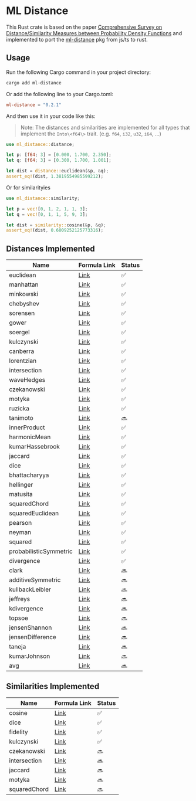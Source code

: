# ML Distance

This Rust crate is based on the paper [Comprehensive Survey on Distance/Similarity Measures between Probability Density Functions](https://www.naun.org/main/NAUN/ijmmas/mmmas-49.pdf) and implemented to port the [ml-distance](https://www.npmjs.com/package/ml-distance) pkg from js/ts to rust.

## Usage

Run the following Cargo command in your project directory:

```bash
cargo add ml-distance
```

Or add the following line to your Cargo.toml:

```toml
ml-distance = "0.2.1"
```

And then use it in your code like this:

> Note: The distances and similarities are implemented for all types that implement the `Into\<f64\>` trait. (e.g. `f64`, `i32`, `u32`, `i64`, ...)

```rust
use ml_distance::distance;

let p: [f64; 3] = [0.000, 1.700, 2.350];
let q: [f64; 3] = [0.300, 1.700, 1.001];

let dist = distance::euclidean(&p, &q);
assert_eq!(dist, 1.3819554985599212);
```

Or for similarityies

```rust
use ml_distance::similarity;

let p = vec![0, 1, 2, 1, 1, 3];
let q = vec![0, 1, 1, 5, 9, 3];

let dist = similarity::cosine(&p, &q);
assert_eq!(dist, 0.6009252125773316);
```

## Distances Implemented

| Name                   | Formula Link                                                                       | Status |
| ---------------------- | ---------------------------------------------------------------------------------- | ------ |
| euclidean              | [Link](http://en.wikipedia.org/wiki/Euclidean_distance#n_dimensions)               | ✅     |
| manhattan              | [Link](http://en.wikipedia.org/wiki/Taxicab_geometry)                              | ✅     |
| minkowski              | [Link](http://en.wikipedia.org/wiki/Minkowski_distance)                            | ✅     |
| chebyshev              | [Link](http://en.wikipedia.org/wiki/Chebyshev_distance)                            | ✅     |
| sorensen               | [Link](http://en.wikipedia.org/wiki/S%C3%B8rensen%E2%80%93Dice_coefficient)        | ✅     |
| gower                  | [Link](https://stat.ethz.ch/education/semesters/ss2012/ams/slides/v4.2.pdf)        | ✅     |
| soergel                | [Link](http://www.naun.org/main/NAUN/ijmmas/mmmas-49.pdf)                          | ✅     |
| kulczynski             | [Link](http://www.naun.org/main/NAUN/ijmmas/mmmas-49.pdf)                          | ✅     |
| canberra               | [Link](http://en.wikipedia.org/wiki/Canberra_distance)                             | ✅     |
| lorentzian             | [Link](https://www.naun.org/main/NAUN/ijmmas/mmmas-49.pdf)                         | ✅     |
| intersection           | [Link](http://www.naun.org/main/NAUN/ijmmas/mmmas-49.pdf)                          | ✅     |
| waveHedges             | [Link](http://www.naun.org/main/NAUN/ijmmas/mmmas-49.pdf)                          | ✅     |
| czekanowski            | [Link](http://www.naun.org/main/NAUN/ijmmas/mmmas-49.pdf)                          | ✅     |
| motyka                 | [Link](http://www.naun.org/main/NAUN/ijmmas/mmmas-49.pdf)                          | ✅     |
| ruzicka                | [Link](http://www.naun.org/main/NAUN/ijmmas/mmmas-49.pdf)                          | ✅     |
| tanimoto               | [Link](http://www.naun.org/main/NAUN/ijmmas/mmmas-49.pdf)                          | 🔜     |
| innerProduct           | [Link](http://www.naun.org/main/NAUN/ijmmas/mmmas-49.pdf)                          | ✅     |
| harmonicMean           | [Link](http://www.naun.org/main/NAUN/ijmmas/mmmas-49.pdf)                          | ✅     |
| kumarHassebrook        | [Link](http://www.naun.org/main/NAUN/ijmmas/mmmas-49.pdf)                          | ✅     |
| jaccard                | [Link](http://www.naun.org/main/NAUN/ijmmas/mmmas-49.pdf)                          | ✅     |
| dice                   | [Link](http://www.naun.org/main/NAUN/ijmmas/mmmas-49.pdf)                          | ✅     |
| bhattacharyya          | [Link](http://www.naun.org/main/NAUN/ijmmas/mmmas-49.pdf)                          | ✅     |
| hellinger              | [Link](http://www.naun.org/main/NAUN/ijmmas/mmmas-49.pdf)                          | ✅     |
| matusita               | [Link](http://www.naun.org/main/NAUN/ijmmas/mmmas-49.pdf)                          | ✅     |
| squaredChord           | [Link](http://www.naun.org/main/NAUN/ijmmas/mmmas-49.pdf)                          | ✅     |
| squaredEuclidean       | [Link](http://en.wikipedia.org/wiki/Euclidean_distance#Squared_Euclidean_distance) | ✅     |
| pearson                | [Link](http://www.naun.org/main/NAUN/ijmmas/mmmas-49.pdf)                          | ✅     |
| neyman                 | [Link](http://www.naun.org/main/NAUN/ijmmas/mmmas-49.pdf)                          | ✅     |
| squared                | [Link](http://www.naun.org/main/NAUN/ijmmas/mmmas-49.pdf)                          | ✅     |
| probabilisticSymmetric | [Link](http://www.naun.org/main/NAUN/ijmmas/mmmas-49.pdf)                          | ✅     |
| divergence             | [Link](http://www.naun.org/main/NAUN/ijmmas/mmmas-49.pdf)                          | ✅     |
| clark                  | [Link](http://www.naun.org/main/NAUN/ijmmas/mmmas-49.pdf)                          | 🔜     |
| additiveSymmetric      | [Link](http://www.naun.org/main/NAUN/ijmmas/mmmas-49.pdf)                          | 🔜     |
| kullbackLeibler        | [Link](http://www.naun.org/main/NAUN/ijmmas/mmmas-49.pdf)                          | 🔜     |
| jeffreys               | [Link](http://www.naun.org/main/NAUN/ijmmas/mmmas-49.pdf)                          | 🔜     |
| kdivergence            | [Link](http://www.naun.org/main/NAUN/ijmmas/mmmas-49.pdf)                          | 🔜     |
| topsoe                 | [Link](http://www.naun.org/main/NAUN/ijmmas/mmmas-49.pdf)                          | 🔜     |
| jensenShannon          | [Link](http://www.naun.org/main/NAUN/ijmmas/mmmas-49.pdf)                          | 🔜     |
| jensenDifference       | [Link](http://www.naun.org/main/NAUN/ijmmas/mmmas-49.pdf)                          | 🔜     |
| taneja                 | [Link](http://www.naun.org/main/NAUN/ijmmas/mmmas-49.pdf)                          | 🔜     |
| kumarJohnson           | [Link](http://www.naun.org/main/NAUN/ijmmas/mmmas-49.pdf)                          | 🔜     |
| avg                    | [Link](http://www.naun.org/main/NAUN/ijmmas/mmmas-49.pdf)                          | 🔜     |

## Similarities Implemented

| Name         | Formula Link                                              | Status |
| ------------ | --------------------------------------------------------- | ------ |
| cosine       | [Link](http://www.naun.org/main/NAUN/ijmmas/mmmas-49.pdf) | ✅     |
| dice         | [Link](http://www.naun.org/main/NAUN/ijmmas/mmmas-49.pdf) | ✅     |
| fidelity     | [Link](http://www.naun.org/main/NAUN/ijmmas/mmmas-49.pdf) | ✅     |
| kulczynski   | [Link](http://www.naun.org/main/NAUN/ijmmas/mmmas-49.pdf) | ✅     |
| czekanowski  | [Link](http://www.naun.org/main/NAUN/ijmmas/mmmas-49.pdf) | 🔜     |
| intersection | [Link](http://www.naun.org/main/NAUN/ijmmas/mmmas-49.pdf) | 🔜     |
| jaccard      | [Link](http://www.naun.org/main/NAUN/ijmmas/mmmas-49.pdf) | 🔜     |
| motyka       | [Link](http://www.naun.org/main/NAUN/ijmmas/mmmas-49.pdf) | 🔜     |
| squaredChord | [Link](http://www.naun.org/main/NAUN/ijmmas/mmmas-49.pdf) | 🔜     |
